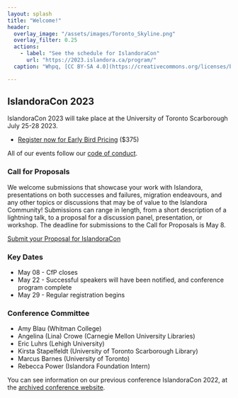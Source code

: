 ```yaml
---
layout: splash
title: "Welcome!"
header:
  overlay_image: "/assets/images/Toronto_Skyline.png"
  overlay_filter: 0.25
  actions:
    - label: "See the schedule for IslandoraCon" 
      url: "https://2023.islandora.ca/program/"
  caption: "Whpq, [CC BY-SA 4.0](https://creativecommons.org/licenses/by-sa/4.0), via Wikimedia Commons"

---
```


## IslandoraCon 2023

IslandoraCon 2023 will take place at the University of Toronto Scarborough July 25-28 2023. 

* [Register now for Early Bird Pricing](https://www.eventbrite.ca/e/553699408837) ($375)

All of our events follow our [code of conduct](https://www.islandora.ca/code-of-conduct).

### Call for Proposals

We welcome submissions that showcase your work with Islandora, presentations on both successes and failures, migration endeavours, and any other topics or discussions that may be of value to the Islandora Community! Submissions can range in length, from a short description of a lightning talk, to a proposal for a discussion panel, presentation, or workshop. The deadline for submissions to the Call for Proposals is May 8.

[Submit your Proposal for IslandoraCon](https://docs.google.com/forms/d/e/1FAIpQLSdm5IV86RKUyQnUKr6C6btxiUzW3xkLSmaYBGnDjEh3BGAU9Q/viewform)

### Key Dates

* May 08 - CfP closes
* May 22 - Successful speakers will have been notified, and conference program complete
* May 29 - Regular registration begins

### Conference Committee

* Amy Blau (Whitman College)
* Angelina (Lina) Crowe (Carnegie Mellon University Libraries)
* Eric Luhrs (Lehigh University)
* Kirsta Stapelfeldt (University of Toronto Scarborough Library)
* Marcus Barnes (University of Toronto) 
* Rebecca Power (Islandora Foundation Intern)


You can see information on our previous conference IslandoraCon 2022, at the [archived conference website](https://2022.islandora.ca/).

<p style="visibility:hidden;">google-site-verification: googleeaa5f0242c851b4d.html</p>
